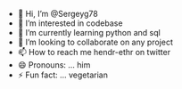 - 👋 Hi, I’m @Sergeyg78
- 👀 I’m interested in codebase
- 🌱 I’m currently learning python and sql
- 💞️ I’m looking to collaborate on any project
- 📫 How to reach me hendr-ethr on twitter
- 😄 Pronouns: ... him
- ⚡ Fun fact: ... vegetarian

<!---
Sergeyg78/Sergeyg78 is a ✨ special ✨ repository because its `README.md` (this file) appears on your GitHub profile.
You can click the Preview link to take a look at your changes.
--->
